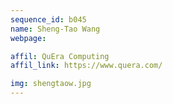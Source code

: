 ```yaml
---
sequence_id: b045
name: Sheng-Tao Wang
webpage: 

affil: QuEra Computing
affil_link: https://www.quera.com/

img: shengtaow.jpg
---
```

